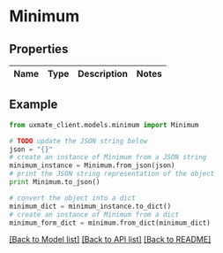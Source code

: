 # Minimum


## Properties
Name | Type | Description | Notes
------------ | ------------- | ------------- | -------------

## Example

```python
from uxmate_client.models.minimum import Minimum

# TODO update the JSON string below
json = "{}"
# create an instance of Minimum from a JSON string
minimum_instance = Minimum.from_json(json)
# print the JSON string representation of the object
print Minimum.to_json()

# convert the object into a dict
minimum_dict = minimum_instance.to_dict()
# create an instance of Minimum from a dict
minimum_form_dict = minimum.from_dict(minimum_dict)
```
[[Back to Model list]](../README.md#documentation-for-models) [[Back to API list]](../README.md#documentation-for-api-endpoints) [[Back to README]](../README.md)


